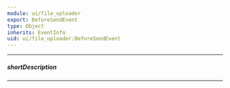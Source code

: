 ```yaml
---
module: ui/file_uploader
export: BeforeSendEvent
type: Object
inherits: EventInfo
uid: ui/file_uploader:BeforeSendEvent
---
```

---
##### shortDescription
<!-- Description goes here -->

---
<!-- Description goes here -->